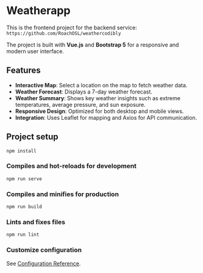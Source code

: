 # Weatherapp

This is the frontend project for the backend service:
`https://github.com/RoachOSL/weathercodibly `

The project is built with **Vue.js** and **Bootstrap 5** for a responsive and modern user interface.

## Features

- **Interactive Map**: Select a location on the map to fetch weather data.
- **Weather Forecast**: Displays a 7-day weather forecast.
- **Weather Summary**: Shows key weather insights such as extreme temperatures, average pressure, and sun exposure.
- **Responsive Design**: Optimized for both desktop and mobile views.
- **Integration**: Uses Leaflet for mapping and Axios for API communication.

## Project setup

```
npm install
```

### Compiles and hot-reloads for development

```
npm run serve
```

### Compiles and minifies for production

```
npm run build
```

### Lints and fixes files

```
npm run lint
```

### Customize configuration

See [Configuration Reference](https://cli.vuejs.org/config/).
